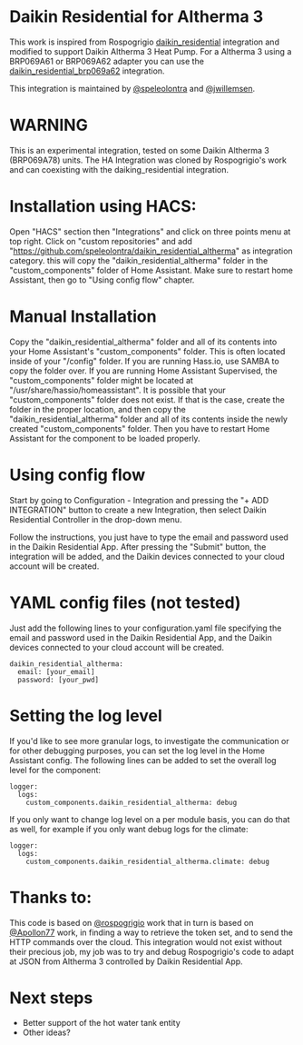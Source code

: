 # Daikin Residential for Altherma 3

This work is inspired from Rospogrigio [daikin_residential](https://github.com/rospogrigio/daikin_residential) integration and modified to support Daikin Altherma 3 Heat Pump. For a Altherma 3 using a BRP069A61 or BRP069A62 adapter you can use the [daikin_residential_brp069a62](https://github.com/BigFoot2020/daikin_residential_brp069a62) integration.

This integration is maintained by [@speleolontra](https://github.com/speleolontra) and [@jwillemsen](https://github.com/jwillemsen).

# WARNING
This is an experimental integration, tested on some Daikin Altherma 3 (BRP069A78) units.
The HA Integration was cloned by Rospogrigio's work and can coexisting with the daiking_residential integration.

# Installation using HACS:

Open "HACS" section then "Integrations" and click on three points menu at top right. Click on "custom repositories" and add "https://github.com/speleolontra/daikin_residential_altherma" as integration category.
this will copy the "daikin_residential_altherma" folder in the "custom_components" folder of Home Assistant.
Make sure to restart home Assistant, then go to "Using config flow" chapter.

# Manual Installation

Copy the "daikin_residential_altherma" folder and all of its contents into your Home Assistant's "custom_components" folder. This is often located inside of your "/config" folder. If you are running Hass.io, use SAMBA to copy the folder over. If you are running Home Assistant Supervised, the "custom_components" folder might be located at "/usr/share/hassio/homeassistant". It is possible that your "custom_components" folder does not exist. If that is the case, create the folder in the proper location, and then copy the "daikin_residential_altherma" folder and all of its contents inside the newly created "custom_components" folder. Then you have to restart Home Assistant for the component to be loaded properly.

# Using config flow

Start by going to Configuration - Integration and pressing the "+ ADD INTEGRATION" button to create a new Integration, then select Daikin Residential Controller in the drop-down menu.

Follow the instructions, you just have to type the email and password used in the Daikin Residential App. After pressing the "Submit" button, the integration will be added, and the Daikin devices connected to your cloud account will be created.

# YAML config files (not tested)

Just add the following lines to your configuration.yaml file specifying the email and password used in the Daikin Residential App, and the Daikin devices connected to your cloud account will be created.

```
daikin_residential_altherma:
  email: [your_email]
  password: [your_pwd]
```

# Setting the log level

If you'd like to see more granular logs, to investigate the communication or for other debugging purposes, you can set the log level in the Home Assistant config. The following lines can be added to set the overall log level for the component:

```
logger:
  logs:
    custom_components.daikin_residential_altherma: debug
```

If you only want to change log level on a per module basis, you can do that as well, for example if you only want debug logs for the climate:

```
logger:
  logs:
    custom_components.daikin_residential_altherma.climate: debug
```

# Thanks to:

This code is based on [@rospogrigio](https://github.com/rospogrigio) work that in turn is based on [@Apollon77](https://github.com/Apollon77) work, in finding a way to retrieve the token set, and to send the HTTP commands over the cloud. This integration would not exist without their precious job, my job was to try and debug Rospogrigio's code to adapt at JSON from Altherma 3 controlled by Daikin Residential App.

# Next steps

- Better support of the hot water tank entity
- Other ideas?
